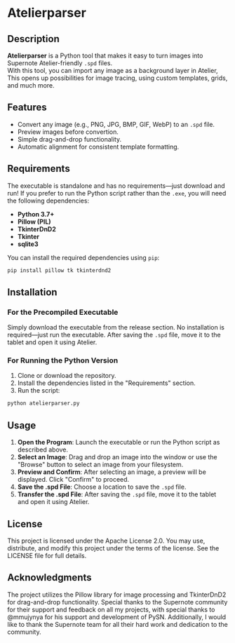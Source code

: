 # Atelierparser

## Description
**Atelierparser** is a Python tool that makes it easy to turn images into Supernote Atelier-friendly `.spd` files.  
With this tool, you can import any image as a background layer in Atelier, This opens up possibilities for image tracing, using custom templates, grids, and much more.
## Features
- Convert any image (e.g., PNG, JPG, BMP, GIF, WebP) to an `.spd` file.
- Preview images before convertion.
- Simple drag-and-drop functionality.
- Automatic alignment for consistent template formatting.

## Requirements
The executable is standalone and has no requirements—just download and run!
If you prefer to run the Python script rather than the `.exe`, you will need the following dependencies:

- **Python 3.7+**
- **Pillow (PIL)**
- **TkinterDnD2**
- **Tkinter**
- **sqlite3**

You can install the required dependencies using `pip`:

```bash
pip install pillow tk tkinterdnd2
```

## Installation

### For the Precompiled Executable

Simply download the executable from the release section. No installation is required—just run the executable. After saving the `.spd` file, move it to the tablet and open it using Atelier.

### For Running the Python Version

1. Clone or download the repository.
2. Install the dependencies listed in the "Requirements" section.
3. Run the script:

```bash
python atelierparser.py
```

## Usage

1. **Open the Program**: Launch the executable or run the Python script as described above.
2. **Select an Image**: Drag and drop an image into the window or use the "Browse" button to select an image from your filesystem.
3. **Preview and Confirm**: After selecting an image, a preview will be displayed. Click "Confirm" to proceed.
4. **Save the .spd File**: Choose a location to save the `.spd` file.
5. **Transfer the .spd File**: After saving the `.spd` file, move it to the tablet and open it using Atelier.

## License

This project is licensed under the Apache License 2.0. You may use, distribute, and modify this project under the terms of the license. 
See the LICENSE file for full details.

## Acknowledgments

The project utilizes the Pillow library for image processing and TkinterDnD2 for drag-and-drop functionality.
Special thanks to the Supernote community for their support and feedback on all my projects, with special thanks to @mmujynya for his support and development of PySN.
Additionally, I would like to thank the Supernote team for all their hard work and dedication to the community.
